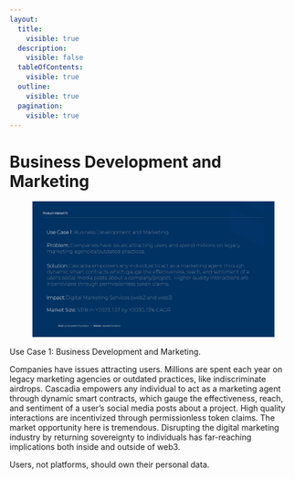 ```yaml
---
layout:
  title:
    visible: true
  description:
    visible: false
  tableOfContents:
    visible: true
  outline:
    visible: true
  pagination:
    visible: true
---
```


# Business Development and Marketing

<figure><img src="../.gitbook/assets/Cascadia Deck_Page_14.jpg" alt=""><figcaption></figcaption></figure>

Use Case 1: Business Development and Marketing.

Companies have issues attracting users. Millions are spent each year on legacy marketing agencies or outdated practices, like indiscriminate airdrops. Cascadia empowers any individual to act as a marketing agent through dynamic smart contracts, which gauge the effectiveness, reach, and sentiment of a user’s social media posts about a project. High quality interactions are incentivized through permissionless token claims. The market opportunity here is tremendous. Disrupting the digital marketing industry by returning sovereignty to individuals has far-reaching implications both inside and outside of web3.

Users, not platforms, should own their personal data.

